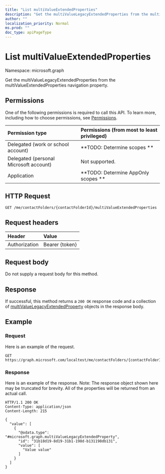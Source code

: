 ```yaml
---
title: "List multiValueExtendedProperties"
description: "Get the multiValueLegacyExtendedProperties from the multiValueExtendedProperties navigation property."
author: ""
localization_priority: Normal
ms.prod: ""
doc_type: apiPageType
---
```


# List multiValueExtendedProperties

Namespace: microsoft.graph

Get the multiValueLegacyExtendedProperties from the multiValueExtendedProperties navigation property.

## Permissions
One of the following permissions is required to call this API. To learn more, including how to choose permissions, see [Permissions](/concepts/permissions-reference.md).

|Permission type|Permissions (from most to least privileged)|
|:---|:---|
|Delegated (work or school account)|**TODO: Determine scopes **|
|Delegated (personal Microsoft account)|Not supported.|
|Application|**TODO: Determine AppOnly scopes **|

## HTTP Request
<!-- {
  "blockType": "ignored"
}
-->
``` http
GET /me/contactFolders/{contactFolderId}/multiValueExtendedProperties
```

## Request headers
|Header|Value|
|:---|:---|
|Authorization|Bearer {token}|

## Request body
Do not supply a request body for this method.

## Response
If successful, this method returns a `200 OK` response code and a collection of [multiValueLegacyExtendedProperty](../resources/multivaluelegacyextendedproperty.md) objects in the response body.

## Example

### Request
Here is an example of the request.
<!-- {
  "blockType": "request",
  "name": "get_multivaluelegacyextendedproperty"
}
-->
``` http
GET https://graph.microsoft.com/localtest/me/contactFolders/{contactFolderId}/multiValueExtendedProperties
```

### Response
Here is an example of the response. Note: The response object shown here may be truncated for brevity. All of the properties will be returned from an actual call.
<!-- {
  "blockType": "response",
  "truncated": true,
  "@odata.type": "collection(microsoft.graph.multivaluelegacyextendedproperty)"
}
-->
``` http
HTTP/1.1 200 OK
Content-Type: application/json
Content-Length: 215

{
  "value": [
    {
      "@odata.type": "#microsoft.graph.multiValueLegacyExtendedProperty",
      "id": "31b18d19-8d19-31b1-198d-b131198db131",
      "value": [
        "Value value"
      ]
    }
  ]
}
```


